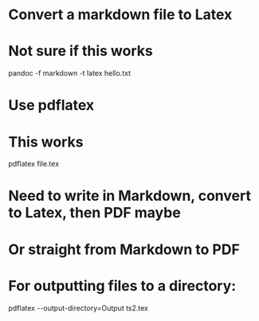 # Convert a markdown file to Latex
# Not sure if this works
pandoc -f markdown -t latex hello.txt

# Use pdflatex
# This works
pdflatex file.tex

# Need to write in Markdown, convert to Latex, then PDF maybe
# Or straight from Markdown to PDF

# For outputting files to a directory:
pdflatex --output-directory=Output ts2.tex
